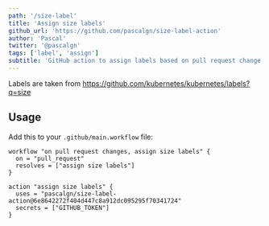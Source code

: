 ```yaml
---
path: '/size-label'
title: 'Assign size labels'
github_url: 'https://github.com/pascalgn/size-label-action'
author: 'Pascal'
twitter: '@pascalgn'
tags: ['label', 'assign']
subtitle: 'GitHub action to assign labels based on pull request change sizes.'
---
```


Labels are taken from https://github.com/kubernetes/kubernetes/labels?q=size

## Usage

Add this to your `.github/main.workflow` file:

```
workflow "on pull request changes, assign size labels" {
  on = "pull_request"
  resolves = ["assign size labels"]
}

action "assign size labels" {
  uses = "pascalgn/size-label-action@6e8642272f404d447c8a912dc095295f70341724"
  secrets = ["GITHUB_TOKEN"]
}
```
